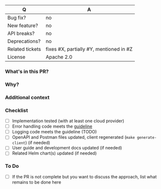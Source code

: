 | Q               | A
| --------------- | ---
| Bug fix?        | no|yes
| New feature?    | no|yes
| API breaks?     | no|yes
| Deprecations?   | no|yes
| Related tickets | fixes #X, partially #Y, mentioned in #Z
| License         | Apache 2.0


### What's in this PR?
<!-- Explain the contents of the PR. Give an overview about the implementation, which decisions were made and why. -->


### Why?
<!-- Which problem does the PR fix? (remove this section if you linked an issue above) -->


### Additional context
<!-- Additional information we should know about (eg. edge cases, steps you followed to test the implementation) (remove this section if you don't need it) -->


### Checklist

- [ ] Implementation tested (with at least one cloud provider)
- [ ] Error handling code meets the [guideline](https://github.com/banzaicloud/pipeline/blob/master/docs/error-handling-guide.md)
- [ ] Logging code meets the guideline (TODO)
- [ ] OpenAPI and Postman files updated, client regenerated (`make generate-client`) (if needed)
- [ ] User guide and development docs updated (if needed)
- [ ] Related Helm chart(s) updated (if needed)

### To Do
<!-- (remove this section if you don't need it) -->
- [ ] If the PR is not complete but you want to discuss the approach, list what remains to be done here

